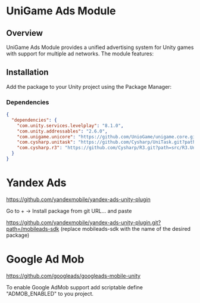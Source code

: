 # UniGame Ads Module

## Overview

UniGame Ads Module provides a unified advertising system for Unity games with support for multiple ad networks. The module features:


## Installation

Add the package to your Unity project using the Package Manager:

### Dependencies

```json
{
  "dependencies": {
    "com.unity.services.levelplay": "8.1.0",
    "com.unity.addressables": "2.6.0",
    "com.unigame.unicore": "https://github.com/UnioGame/unigame.core.git",
    "com.cysharp.unitask": "https://github.com/Cysharp/UniTask.git?path=src/UniTask/Assets/Plugins/UniTask",
    "com.cysharp.r3": "https://github.com/Cysharp/R3.git?path=src/R3.Unity/Assets/R3.Unity"
  }
}
```
# Yandex Ads

https://github.com/yandexmobile/yandex-ads-unity-plugin

Go to + -> Install package from git URL... and paste 

https://github.com/yandexmobile/yandex-ads-unity-plugin.git?path=/mobileads-sdk (replace mobileads-sdk with the name of the desired package)


# Google Ad Mob

https://github.com/googleads/googleads-mobile-unity

To enable Google AdMob support add scriptable define "ADMOB_ENABLED" to you project.